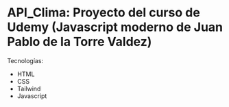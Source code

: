 # API_Clima: Proyecto del curso de Udemy (Javascript moderno de Juan Pablo de la Torre Valdez)

Tecnologías:

- HTML
- CSS
- Tailwind
- Javascript
